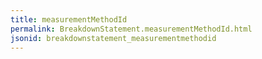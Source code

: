 ```yaml
---
title: measurementMethodId
permalink: BreakdownStatement.measurementMethodId.html
jsonid: breakdownstatement_measurementmethodid
---
```

